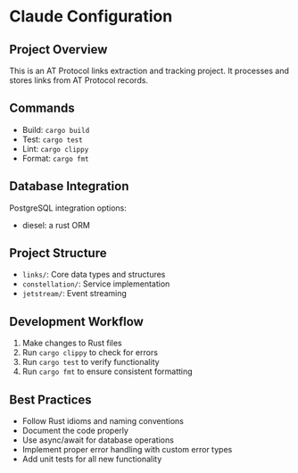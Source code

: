# Claude Configuration

## Project Overview
This is an AT Protocol links extraction and tracking project. It processes and stores links from AT Protocol records.

## Commands
- Build: `cargo build`
- Test: `cargo test`
- Lint: `cargo clippy`
- Format: `cargo fmt`

## Database Integration
PostgreSQL integration options:
- diesel: a rust ORM

## Project Structure
- `links/`: Core data types and structures
- `constellation/`: Service implementation
- `jetstream/`: Event streaming

## Development Workflow
1. Make changes to Rust files
2. Run `cargo clippy` to check for errors
3. Run `cargo test` to verify functionality
4. Run `cargo fmt` to ensure consistent formatting

## Best Practices
- Follow Rust idioms and naming conventions
- Document the code properly
- Use async/await for database operations
- Implement proper error handling with custom error types
- Add unit tests for all new functionality
